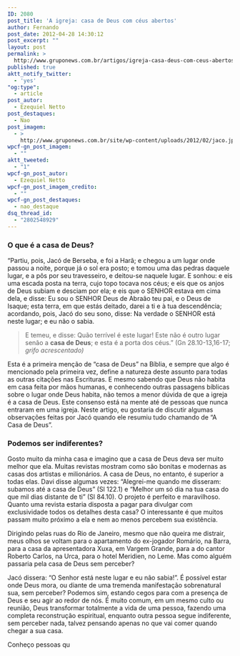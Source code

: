 ```yaml
---
ID: 2080
post_title: 'A igreja: casa de Deus com céus abertos'
author: Fernando
post_date: 2012-04-28 14:30:12
post_excerpt: ""
layout: post
permalink: >
  http://www.gruponews.com.br/artigos/igreja-casa-deus-com-ceus-abertos
published: true
aktt_notify_twitter:
  - 'yes'
"og:type":
  - article
post_autor:
  - Ezequiel Netto
post_destaques:
  - Nao
post_imagem:
  - >
    http://www.gruponews.com.br/site/wp-content/uploads/2012/02/jaco.jpg
wpcf-gn_post_imagem:
  - ""
aktt_tweeted:
  - "1"
wpcf-gn_post_autor:
  - Ezequiel Netto
wpcf-gn_post_imagem_credito:
  - ""
wpcf-gn_post_destaques:
  - nao_destaque
dsq_thread_id:
  - "2802548929"
---
```

<h3>O que é a casa de Deus?</h3>
“Partiu, pois, Jacó de Berseba, e foi a Harã; e chegou a um lugar onde passou a noite, porque já o sol era posto; e tomou uma das pedras daquele lugar, e a pôs por seu travesseiro, e deitou-se naquele lugar. E sonhou: e eis uma escada posta na terra, cujo topo tocava nos céus; e eis que os anjos de Deus subiam e desciam por ela; e eis que o SENHOR estava em cima dela, e disse: Eu sou o SENHOR Deus de Abraão teu pai, e o Deus de Isaque; esta terra, em que estás deitado, darei a ti e à tua descendência; acordando, pois, Jacó do seu sono, disse: Na verdade o SENHOR está neste lugar; e eu não o sabia.
<blockquote>E temeu, e disse: Quão terrível é este lugar! Este não é outro lugar senão a <strong>casa de Deus</strong>; e esta é a porta dos céus.” (Gn 28.10-13,16-17; <em>grifo acrescentado)</em></blockquote>
Esta é a primeira menção de “casa de Deus” na Bíblia, e sempre que algo é mencionado pela primeira vez, define a natureza deste assunto para todas as outras citações nas Escrituras. E mesmo sabendo que Deus não habita em casa feita por mãos humanas, e conhecendo outras passagens bíblicas sobre o lugar onde Deus habita, não temos a menor dúvida de que a igreja é a casa de Deus. Este consenso está na mente até de pessoas que nunca entraram em uma igreja. Neste artigo, eu gostaria de discutir algumas observações feitas por Jacó quando ele resumiu tudo chamando de “A Casa de Deus”.
<h3>Podemos ser indiferentes?</h3>
Gosto muito da minha casa e imagino que a casa de Deus deva ser muito melhor que ela. Muitas revistas mostram como são bonitas e modernas as casas dos artistas e milionários. A casa de Deus, no entanto, é superior a todas elas. Davi disse algumas vezes: “Alegrei-me quando me disseram: subamos até a casa de Deus” (Sl 122.1) e “Melhor um só dia na tua casa do que mil dias distante de ti” (Sl 84.10). O projeto é perfeito e maravilhoso. Quanto uma revista estaria disposta a pagar para divulgar com exclusividade todos os detalhes desta casa? O interessante é que muitos passam muito próximo a ela e nem ao menos percebem sua existência.

Dirigindo pelas ruas do Rio de Janeiro, mesmo que não queira me distrair, meus olhos se voltam para o apartamento do ex-jogador Romário, na Barra, para a casa da apresentadora Xuxa, em Vargem Grande, para a do cantor Roberto Carlos, na Urca, para o hotel Meridien, no Leme. Mas como alguém passaria pela casa de Deus sem perceber?

Jacó dissera: “O Senhor está neste lugar e eu não sabia!”. É possível estar onde Deus mora, ou diante de uma tremenda manifestação sobrenatural sua, sem perceber? Podemos sim, estando cegos para com a presença de Deus e seu agir ao redor de nós. É muito comum, em um mesmo culto ou reunião, Deus transformar totalmente a vida de uma pessoa, fazendo uma completa reconstrução espiritual, enquanto outra pessoa segue indiferente, sem perceber nada, talvez pensando apenas no que vai comer quando chegar a sua casa.

Conheço pessoas qu
